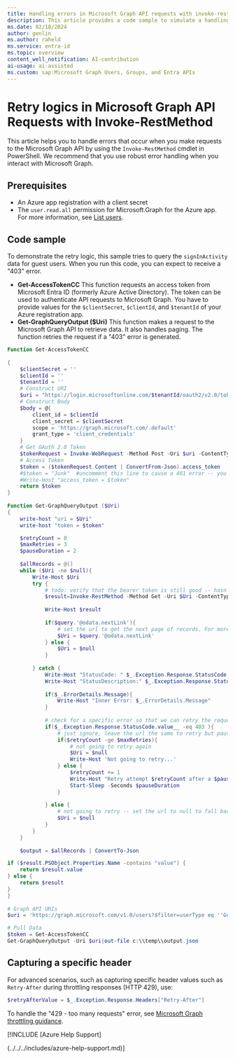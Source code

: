 ```yaml
---
title: Handling errors in Microsoft Graph API requests with invoke-restmethod
description: This article provides a code sample to simulate a handling error that occurs when you make requests to the Microsoft Graph API by using the Invoke-RestMethod cmdlet in PowerShell.
ms.date: 02/18/2024
author: genlin
ms.author: raheld
ms.service: entra-id
ms.topic: overview
content_well_notification: AI-contribution
ai-usage: ai-assisted
ms.custom: sap:Microsoft Graph Users, Groups, and Entra APIs
---
```

# Retry logics in Microsoft Graph API Requests with Invoke-RestMethod

This article helps you to handle errors that occur when you make requests to the Microsoft Graph API by using the `Invoke-RestMethod` cmdlet in PowerShell. We recommend that you use robust error handling when you interact with Microsoft Graph.

## Prerequisites

- An Azure app registration with a client secret
- The `user.read.all` permission for Microsoft.Graph for the Azure app. For more information, see [List users](/graph/api/user-get?view=graph-rest-1.0&tabs=http&preserve-view=true).

## Code sample

To demonstrate the retry logic, this sample tries to query the `signInActivity` data for guest users. When you run this code, you can expect to receive a "403" error.

- **Get-AccessTokenCC** This function requests an access token from Microsoft Entra ID (formerly Azure Active Directory). The token can be used to authenticate API requests to Microsoft Graph. You have to provide values for the `$clientSecret`, `$clientId`, and `$tenantId` of your Azure registration app.
- **Get-GraphQueryOutput ($Uri)**  This function makes a request to the Microsoft Graph API to retrieve data. It also handles paging. The function retries the request if a "403" error is generated.

``` powershell
Function Get-AccessTokenCC
 
{
    $clientSecret = ''
    $clientId = ''
    $tenantId = ''
    # Construct URI
    $uri = "https://login.microsoftonline.com/$tenantId/oauth2/v2.0/token"
    # Construct Body
    $body = @{
        client_id = $clientId
        client_secret = $clientSecret
        scope = 'https://graph.microsoft.com/.default'
        grant_type = 'client_credentials'
    }
    # Get OAuth 2.0 Token
    $tokenRequest = Invoke-WebRequest -Method Post -Uri $uri -ContentType 'application/x-www-form-urlencoded' -Body $body -UseBasicParsing
    # Access Token
    $token = ($tokenRequest.Content | ConvertFrom-Json).access_token
    #$token = "Junk"  #uncomment this line to cause a 401 error -- you can set that status in the error handler to test the pause and retry
    #Write-Host "access_token = $token"
    return $token
}
 
Function Get-GraphQueryOutput ($Uri)
{
    write-host "uri = $Uri"
    write-host "token = $token"

    $retryCount = 0
    $maxRetries = 3
    $pauseDuration = 2
 
    $allRecords = @()
    while ($Uri -ne $null){
        Write-Host $Uri
        try {
            # todo: verify that the bearer token is still good -- hasn't expired yet -- if it has, then get a new token before making the request
            $result=Invoke-RestMethod -Method Get -Uri $Uri -ContentType 'application/json' -Headers @{Authorization = "Bearer $token"}
           
            Write-Host $result
         
            if($query.'@odata.nextLink'){
                # set the url to get the next page of records. For more information about paging, see https://docs.microsoft.com/graph/paging
                $Uri = $query.'@odata.nextLink'
            } else {
                $Uri = $null
            }
 
        } catch {
            Write-Host "StatusCode: " $_.Exception.Response.StatusCode.value__
            Write-Host "StatusDescription:" $_.Exception.Response.StatusDescription
 
            if($_.ErrorDetails.Message){
                Write-Host "Inner Error: $_.ErrorDetails.Message"
            }
 
            # check for a specific error so that we can retry the request otherwise, set the url to null so that we fall out of the loop
            if($_.Exception.Response.StatusCode.value__ -eq 403 ){
                # just ignore, leave the url the same to retry but pause first
                if($retryCount -ge $maxRetries){
                    # not going to retry again
                    $Uri = $null
                    Write-Host 'Not going to retry...'
                } else {
                    $retryCount += 1
                    Write-Host "Retry attempt $retryCount after a $pauseDuration second pause..."
                    Start-Sleep -Seconds $pauseDuration
                }
 
            } else {
                # not going to retry -- set the url to null to fall back out of the while loop
                $Uri = $null
            }
        }
    }
 
    $output = $allRecords | ConvertTo-Json

if ($result.PSObject.Properties.Name -contains "value") {
    return $result.value
} else {
    return $result
}
}
 
# Graph API URIs
$uri = 'https://graph.microsoft.com/v1.0/users?$filter=userType eq ''Guest''&$select=displayName,UserprincipalName,userType,identities,signInActivity'

# Pull Data
$token = Get-AccessTokenCC
Get-GraphQueryOutput -Uri $uri|out-file c:\\temp\\output.json

```

## Capturing a specific header

For advanced scenarios, such as capturing specific header values such as `Retry-After` during throttling responses (HTTP 429), use:

```powershell
$retryAfterValue = $_.Exception.Response.Headers["Retry-After"]
```
To handle the "429 - too many requests" error, see [Microsoft Graph throttling guidance](/graph/throttling).

[!INCLUDE [Azure Help Support]

(../../../includes/azure-help-support.md)]
